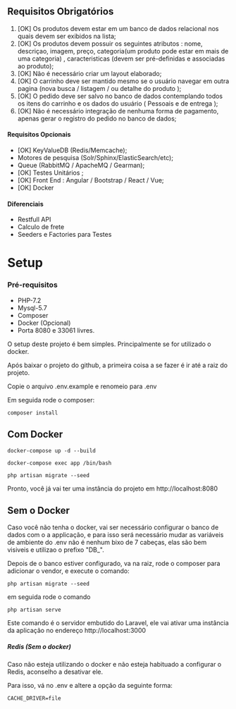 ## Requisitos Obrigatórios

1. [OK] Os produtos devem estar em um banco de dados relacional nos quais devem ser exibidos na lista;
1. [OK] Os produtos devem possuir os seguintes atributos : nome, descriçao, imagem, preço, categoria(um produto pode estar em mais de uma categoria) , caracteristicas (devem ser pré-definidas e associadas ao produto);
1. [OK] Não é necessário criar um layout elaborado;
1. [OK] O carrinho deve ser mantido mesmo se o usuário navegar em outra pagina (nova busca / listagem / ou detalhe do produto );
1. [OK] O pedido deve ser salvo no banco de dados contemplando todos os itens do carrinho e os dados do usuário ( Pessoais e de entrega );
1. [OK] Não é necessário integração de nenhuma forma de pagamento, apenas gerar o registro do pedido no banco de dados;

#### Requisitos Opcionais

- [OK] KeyValueDB (Redis/Memcache);
- Motores de pesquisa (Solr/Sphinx/ElasticSearch/etc); 
- Queue (RabbitMQ / ApacheMQ / Gearman);
- [OK] Testes Unitários ;
- [OK] Front End : Angular / Bootstrap / React / Vue;
- [OK] Docker

#### Diferenciais

- Restfull API
- Calculo de frete
- Seeders e Factories para Testes


# Setup


### Pré-requisitos
- PHP-7.2
- Mysql-5.7
- Composer
- Docker (Opcional)
- Porta 8080 e 33061 livres.

O setup deste projeto é bem simples. Principalmente se for utilizado o docker.

Após baixar o projeto do github, a primeira coisa a se fazer é ir até a raiz do projeto. 

Copie o arquivo .env.example e renomeio para .env

Em seguida rode o composer:
    
```composer install```


## Com Docker

```docker-compose up -d --build```

```docker-compose exec app /bin/bash```

```php artisan migrate --seed```

Pronto, você já vai ter uma instância do projeto em http://localhost:8080

## Sem o Docker

Caso você não tenha o docker, vai ser necessário configurar o banco de dados com o a applicação, e para isso será necessário mudar as variáveis de ambiente do .env
não é nenhum bixo de 7 cabeças, elas são bem visiveis e utilizao o prefixo "DB_".

Depois de o banco estiver configurado, va na raiz, rode o composer para adicionar o vendor, e execute o comando:

```php artisan migrate --seed```

em seguida rode o comando

```php artisan serve```

Este comando é o servidor embutido do Laravel, ele vai ativar uma instância da aplicação no endereço http://localhost:3000

##### Redis (Sem o docker)

Caso não esteja utilizando o docker e não esteja habituado a configurar o Redis, aconselho a desativar ele.

Para isso, vá no .env e altere a opção da seguinte forma:

```CACHE_DRIVER=file``` 
